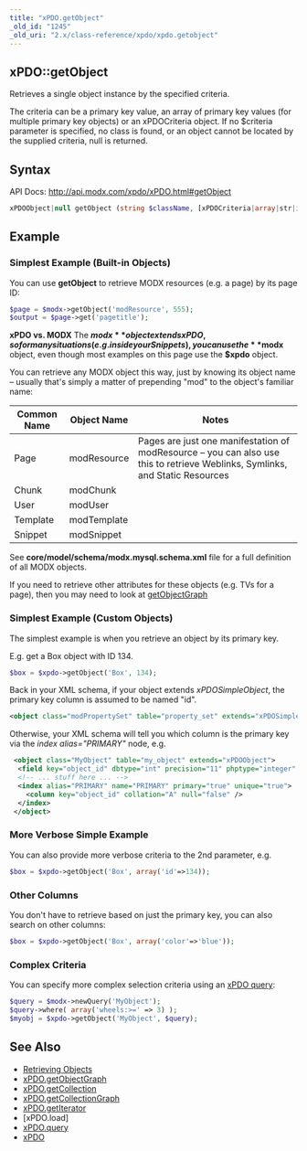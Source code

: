 ```yaml
---
title: "xPDO.getObject"
_old_id: "1245"
_old_uri: "2.x/class-reference/xpdo/xpdo.getobject"
---
```


## xPDO::getObject

Retrieves a single object instance by the specified criteria.

The criteria can be a primary key value, an array of primary key values (for multiple primary key objects) or an xPDOCriteria object. If no $criteria parameter is specified, no class is found, or an object cannot be located by the supplied criteria, null is returned.

## Syntax

API Docs: <http://api.modx.com/xpdo/xPDO.html#getObject>

``` php
xPDOObject|null getObject (string $className, [xPDOCriteria|array|str|int $criteria = null], [bool|int $cacheFlag = true])
```

## Example

### Simplest Example (Built-in Objects)

You can use **getObject** to retrieve MODX resources (e.g. a page) by its page ID:

``` php
$page = $modx->getObject('modResource', 555);
$output = $page->get('pagetitle');
```

**xPDO vs. MODX**
The **$modx** object extends xPDO, so for many situations (e.g. inside your Snippets), you can use the **$modx** object, even though most examples on this page use the **$xpdo** object.

You can retrieve any MODX object this way, just by knowing its object name – usually that's simply a matter of prepending "mod" to the object's familiar name:

| Common Name | Object Name | Notes                                                                                                                        |
| ----------- | ----------- | ---------------------------------------------------------------------------------------------------------------------------- |
| Page        | modResource | Pages are just one manifestation of modResource – you can also use this to retrieve Weblinks, Symlinks, and Static Resources |
| Chunk       | modChunk    |                                                                                                                              |
| User        | modUser     |                                                                                                                              |
| Template    | modTemplate |                                                                                                                              |
| Snippet     | modSnippet  |                                                                                                                              |

See **core/model/schema/modx.mysql.schema.xml** file for a full definition of all MODX objects.

If you need to retrieve other attributes for these objects (e.g. TVs for a page), then you may need to look at [getObjectGraph](extending-modx/xpdo/class-reference/xpdo/xpdo.getobjectgraph "xPDO.getObjectGraph")

### Simplest Example (Custom Objects)

The simplest example is when you retrieve an object by its primary key.

E.g. get a Box object with ID 134.

``` php
$box = $xpdo->getObject('Box', 134);
```

Back in your XML schema, if your object extends _xPDOSimpleObject_, the primary key column is assumed to be named "id".

``` xml
<object class="modPropertySet" table="property_set" extends="xPDOSimpleObject">
```

Otherwise, your XML schema will tell you which column is the primary key via the _index alias="PRIMARY"_ node, e.g.

``` xml
 <object class="MyObject" table="my_object" extends="xPDOObject">
  <field key="object_id" dbtype="int" precision="11" phptype="integer" null="false" index="pk"  generated="native" />
  <!-- ... stuff here ... -->
  <index alias="PRIMARY" name="PRIMARY" primary="true" unique="true">
    <column key="object_id" collation="A" null="false" />
  </index>
 </object>
```

### More Verbose Simple Example

You can also provide more verbose criteria to the 2nd parameter, e.g.

``` php
$box = $xpdo->getObject('Box', array('id'=>134));
```

### Other Columns

You don't have to retrieve based on just the primary key, you can also search on other columns:

``` php
$box = $xpdo->getObject('Box', array('color'=>'blue'));
```

### Complex Criteria

You can specify more complex selection criteria using an [xPDO query](extending-modx/xpdo/class-reference/xpdo/xpdo.newquery "xPDO.newQuery"):

``` php
$query = $modx->newQuery('MyObject');
$query->where( array('wheels:>=' => 3) );
$myobj = $xpdo->getObject('MyObject', $query);
```

## See Also

- [Retrieving Objects](extending-modx/xpdo/retrieving-objects "Retrieving Objects")
- [xPDO.getObjectGraph](extending-modx/xpdo/class-reference/xpdo/xpdo.getobjectgraph "xPDO.getObjectGraph")
- [xPDO.getCollection](extending-modx/xpdo/class-reference/xpdo/xpdo.getcollection "xPDO.getCollection")
- [xPDO.getCollectionGraph](extending-modx/xpdo/class-reference/xpdo/xpdo.getcollectiongraph "xPDO.getCollectionGraph")
- [xPDO.getIterator](extending-modx/xpdo/class-reference/xpdo/xpdo.getiterator "xPDO.getIterator")
- \[xPDO.load\]
- [xPDO.query](extending-modx/xpdo/class-reference/xpdo/xpdo.query "xPDO.query")
- [xPDO](extending-modx/xpdo "xPDO")
